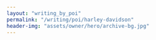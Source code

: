 ```yaml
---
layout: "writing_by_poi"
permalink: "/writing/poi/harley-davidson"
header-img: "assets/owner/hero/archive-bg.jpg"
---
```

